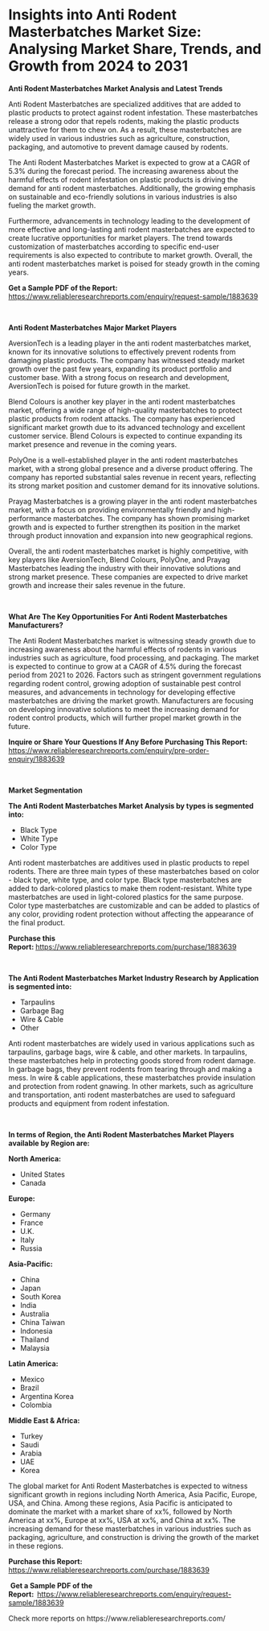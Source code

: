 <p><h1>Insights into Anti Rodent Masterbatches Market Size: Analysing Market Share, Trends, and Growth from 2024 to 2031</h1></p><p><strong>Anti Rodent Masterbatches Market Analysis and Latest Trends</strong></p>
<p><p>Anti Rodent Masterbatches are specialized additives that are added to plastic products to protect against rodent infestation. These masterbatches release a strong odor that repels rodents, making the plastic products unattractive for them to chew on. As a result, these masterbatches are widely used in various industries such as agriculture, construction, packaging, and automotive to prevent damage caused by rodents.</p><p>The Anti Rodent Masterbatches Market is expected to grow at a CAGR of 5.3% during the forecast period. The increasing awareness about the harmful effects of rodent infestation on plastic products is driving the demand for anti rodent masterbatches. Additionally, the growing emphasis on sustainable and eco-friendly solutions in various industries is also fueling the market growth.</p><p>Furthermore, advancements in technology leading to the development of more effective and long-lasting anti rodent masterbatches are expected to create lucrative opportunities for market players. The trend towards customization of masterbatches according to specific end-user requirements is also expected to contribute to market growth. Overall, the anti rodent masterbatches market is poised for steady growth in the coming years.</p></p>
<p><strong>Get a Sample PDF of the Report:&nbsp;</strong> <a href="https://www.reliableresearchreports.com/enquiry/request-sample/1883639">https://www.reliableresearchreports.com/enquiry/request-sample/1883639</a></p>
<p>&nbsp;</p>
<p><strong>Anti Rodent Masterbatches Major Market Players</strong></p>
<p><p>AversionTech is a leading player in the anti rodent masterbatches market, known for its innovative solutions to effectively prevent rodents from damaging plastic products. The company has witnessed steady market growth over the past few years, expanding its product portfolio and customer base. With a strong focus on research and development, AversionTech is poised for future growth in the market.</p><p>Blend Colours is another key player in the anti rodent masterbatches market, offering a wide range of high-quality masterbatches to protect plastic products from rodent attacks. The company has experienced significant market growth due to its advanced technology and excellent customer service. Blend Colours is expected to continue expanding its market presence and revenue in the coming years.</p><p>PolyOne is a well-established player in the anti rodent masterbatches market, with a strong global presence and a diverse product offering. The company has reported substantial sales revenue in recent years, reflecting its strong market position and customer demand for its innovative solutions.</p><p>Prayag Masterbatches is a growing player in the anti rodent masterbatches market, with a focus on providing environmentally friendly and high-performance masterbatches. The company has shown promising market growth and is expected to further strengthen its position in the market through product innovation and expansion into new geographical regions.</p><p>Overall, the anti rodent masterbatches market is highly competitive, with key players like AversionTech, Blend Colours, PolyOne, and Prayag Masterbatches leading the industry with their innovative solutions and strong market presence. These companies are expected to drive market growth and increase their sales revenue in the future.</p></p>
<p>&nbsp;</p>
<p><strong>What Are The Key Opportunities For Anti Rodent Masterbatches Manufacturers?</strong></p>
<p><p>The Anti Rodent Masterbatches market is witnessing steady growth due to increasing awareness about the harmful effects of rodents in various industries such as agriculture, food processing, and packaging. The market is expected to continue to grow at a CAGR of 4.5% during the forecast period from 2021 to 2026. Factors such as stringent government regulations regarding rodent control, growing adoption of sustainable pest control measures, and advancements in technology for developing effective masterbatches are driving the market growth. Manufacturers are focusing on developing innovative solutions to meet the increasing demand for rodent control products, which will further propel market growth in the future.</p></p>
<p><strong>Inquire or Share Your Questions If Any Before Purchasing This Report:</strong> <a href="https://www.reliableresearchreports.com/enquiry/pre-order-enquiry/1883639">https://www.reliableresearchreports.com/enquiry/pre-order-enquiry/1883639</a></p>
<p>&nbsp;</p>
<p><strong>Market Segmentation</strong></p>
<p><strong>The Anti Rodent Masterbatches Market Analysis by types is segmented into:</strong></p>
<p><ul><li>Black Type</li><li>White Type</li><li>Color Type</li></ul></p>
<p><p>Anti rodent masterbatches are additives used in plastic products to repel rodents. There are three main types of these masterbatches based on color - black type, white type, and color type. Black type masterbatches are added to dark-colored plastics to make them rodent-resistant. White type masterbatches are used in light-colored plastics for the same purpose. Color type masterbatches are customizable and can be added to plastics of any color, providing rodent protection without affecting the appearance of the final product.</p></p>
<p><strong>Purchase this Report:&nbsp;</strong><a href="https://www.reliableresearchreports.com/purchase/1883639">https://www.reliableresearchreports.com/purchase/1883639</a></p>
<p>&nbsp;</p>
<p><strong>The Anti Rodent Masterbatches Market Industry Research by Application is segmented into:</strong></p>
<p><ul><li>Tarpaulins</li><li>Garbage Bag</li><li>Wire & Cable</li><li>Other</li></ul></p>
<p><p>Anti rodent masterbatches are widely used in various applications such as tarpaulins, garbage bags, wire & cable, and other markets. In tarpaulins, these masterbatches help in protecting goods stored from rodent damage. In garbage bags, they prevent rodents from tearing through and making a mess. In wire & cable applications, these masterbatches provide insulation and protection from rodent gnawing. In other markets, such as agriculture and transportation, anti rodent masterbatches are used to safeguard products and equipment from rodent infestation.</p></p>
<p>&nbsp;</p>
<p><strong>In terms of Region, the Anti Rodent Masterbatches Market Players available by Region are:</strong></p>
<p>
    <p> <strong> North America: </strong>
        <ul>
            <li>United States</li>
            <li>Canada</li>
        </ul>
        </p> 
    <p> <strong> Europe: </strong>
        <ul>
            <li>Germany</li>
            <li>France</li>
            <li>U.K.</li>
            <li>Italy</li>
            <li>Russia</li>
        </ul>
        </p> 
    <p> <strong> Asia-Pacific: </strong>
        <ul>
            <li>China</li>
            <li>Japan</li>
            <li>South Korea</li>
            <li>India</li>
            <li>Australia</li>
            <li>China Taiwan</li>
            <li>Indonesia</li>
            <li>Thailand</li>
            <li>Malaysia</li>
        </ul>
        </p> 
    <p> <strong> Latin America: </strong>
        <ul>
            <li>Mexico</li>
            <li>Brazil</li>
            <li>Argentina Korea</li>
            <li>Colombia</li>
        </ul>
        </p> 
    <p> <strong> Middle East & Africa: </strong>
        <ul>
            <li>Turkey</li>
            <li>Saudi</li>
            <li>Arabia</li>
            <li>UAE</li>
            <li>Korea</li>
        </ul>
    </p>
    </p>
<p><p>The global market for Anti Rodent Masterbatches is expected to witness significant growth in regions including North America, Asia Pacific, Europe, USA, and China. Among these regions, Asia Pacific is anticipated to dominate the market with a market share of xx%, followed by North America at xx%, Europe at xx%, USA at xx%, and China at xx%. The increasing demand for these masterbatches in various industries such as packaging, agriculture, and construction is driving the growth of the market in these regions.</p></p>
<p><strong>Purchase this Report: </strong><a href="https://www.reliableresearchreports.com/purchase/1883639">https://www.reliableresearchreports.com/purchase/1883639</a></p>
<p>&nbsp;<strong>Get a Sample PDF of the Report:&nbsp;&nbsp;</strong><a href="https://www.reliableresearchreports.com/enquiry/request-sample/1883639">https://www.reliableresearchreports.com/enquiry/request-sample/1883639</a></p>
<p><strong></strong></p>
<p>Check more reports on https://www.reliableresearchreports.com/</p>